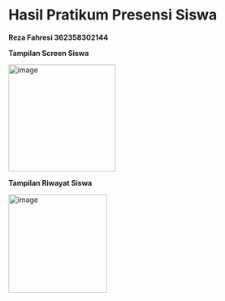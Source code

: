 # Hasil Pratikum Presensi Siswa
**Reza Fahresi 362358302144**

**Tampilan Screen Siswa**

<img width="211" alt="image" src="https://github.com/user-attachments/assets/9389abb0-3954-46c4-b45a-5e6ce75cedd9">

**Tampilan Riwayat Siswa**

<img width="194" alt="image" src="https://github.com/user-attachments/assets/eda0084e-e052-4e26-abd3-9923e5fae3e0">
